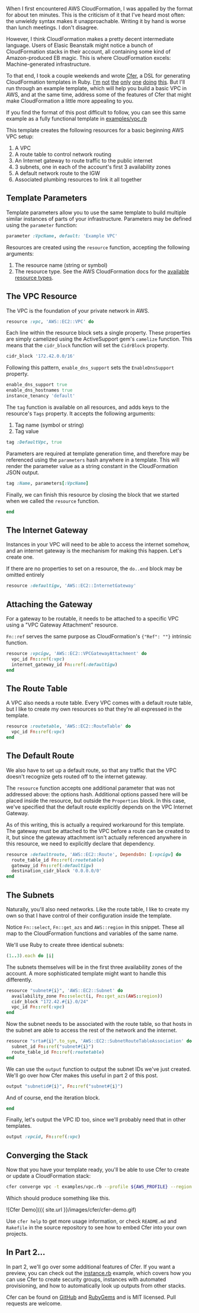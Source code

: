 When I first encountered AWS CloudFormation, I was appalled by the format for about ten minutes. This is the criticism of it that I've heard most often: the unwieldy syntax makes it unapproachable. Writing it by hand is worse than lunch meetings. I don't disagree.

However, I think CloudFormation makes a pretty decent intermediate language. Users of Elasic Beanstalk might notice a bunch of CloudFormation stacks in their account, all containing some kind of Amazon-produced EB magic. This is where CloudFormation excels: Machine-generated infrastructure.

To that end, I took a couple weekends and wrote [Cfer](https://github.com/seanedwards/cfer), a DSL for generating CloudFormation templates in Ruby. [I'm](http://chrisfjones.github.io/coffin/) [not](https://github.com/bazaarvoice/cloudformation-ruby-dsl) [the](https://github.com/stevenjack/cfndsl) [only](https://github.com/Optaros/cloud_builder) [one](https://github.com/rapid7/convection) [doing](https://github.com/cloudtools/troposphere) [this](https://cfn-pyplates.readthedocs.org/en/latest/). But I'll run through an example template, which will help you build a basic VPC in AWS, and at the same time, address some of the features of Cfer that might make CloudFormation a little more appealing to you.

If you find the format of this post difficult to follow, you can see this same example as a fully functional template in [examples/vpc.rb](https://github.com/seanedwards/cfer/blob/develop/examples/vpc.rb)


This template creates the following resources for a basic beginning AWS VPC setup:

1. A VPC
2. A route table to control network routing
3. An Internet gateway to route traffic to the public internet
4. 3 subnets, one in each of the account's first 3 availability zones
5. A default network route to the IGW
6. Associated plumbing resources to link it all together

## Template Parameters

Template parameters allow you to use the same template to build multiple similar instances of parts of your infrastructure. Parameters may be defined using the `parameter` function:

```ruby
parameter :VpcName, default: 'Example VPC'
```

Resources are created using the `resource` function, accepting the following arguments:

1. The resource name (string or symbol)
2. The resource type. See the AWS CloudFormation docs for the [available resource types](http://docs.aws.amazon.com/AWSCloudFormation/latest/UserGuide/aws-template-resource-type-ref.html).


## The VPC Resource

The VPC is the foundation of your private network in AWS.

```ruby
resource :vpc, 'AWS::EC2::VPC' do
```

Each line within the resource block sets a single property. These properties are simply camelized using the ActiveSupport gem's `camelize` function. This means that the `cidr_block` function will set the `CidrBlock` property.

```ruby
cidr_block '172.42.0.0/16'
```

Following this pattern, `enable_dns_support` sets the `EnableDnsSupport` property.

```ruby
enable_dns_support true
enable_dns_hostnames true
instance_tenancy 'default'
```

The `tag` function is available on all resources, and adds keys to the resource's `Tags` property. It accepts the following arguments:

1. Tag name (symbol or string)
2. Tag value

```ruby
tag :DefaultVpc, true
```

Parameters are required at template generation time, and therefore may be referenced using the `parameters` hash anywhere in a template. This will render the parameter value as a string constant in the CloudFormation JSON output.

```ruby
tag :Name, parameters[:VpcName]
```

Finally, we can finish this resource by closing the block that we started when we called the `resource` function.

```ruby
end
```

## The Internet Gateway

Instances in your VPC will need to be able to access the internet somehow, and an internet gateway is the mechanism for making this happen. Let's create one.

If there are no properties to set on a resource, the `do..end` block may be omitted entirely

```ruby
resource :defaultigw, 'AWS::EC2::InternetGateway'
```

## Attaching the Gateway

For a gateway to be routable, it needs to be attached to a specific VPC using a "VPC Gateway Attachment" resource.

`Fn::ref` serves the same purpose as CloudFormation's `{"Ref": ""}` intrinsic function.

```ruby
resource :vpcigw, 'AWS::EC2::VPCGatewayAttachment' do
  vpc_id Fn::ref(:vpc)
  internet_gateway_id Fn::ref(:defaultigw)
end
```

## The Route Table

A VPC also needs a route table. Every VPC comes with a default route table, but I like to create my own resources so that they're all expressed in the template.

```ruby
resource :routetable, 'AWS::EC2::RouteTable' do
  vpc_id Fn::ref(:vpc)
end
```

## The Default Route

We also have to set up a default route, so that any traffic that the VPC doesn't recognize gets routed off to the internet gateway.

The `resource` function accepts one additional parameter that was not addressed above: the options hash. Additional options passed here will be placed inside the resource, but outside the `Properties` block. In this case, we've specified that the default route explicitly depends on the VPC Internet Gateway.

As of this writing, this is actually a required workaround for this template. The gateway must be attached to the VPC before a route can be created to it, but since the gateway attachment isn't actually referenced anywhere in this resource, we need to explicitly declare that dependency.

```ruby
resource :defaultroute, 'AWS::EC2::Route', DependsOn: [:vpcigw] do
  route_table_id Fn::ref(:routetable)
  gateway_id Fn::ref(:defaultigw)
  destination_cidr_block '0.0.0.0/0'
end
```

## The Subnets

Naturally, you'll also need networks. Like the route table, I like to create my own so that I have control of their configuration inside the template.

Notice `Fn::select`, `Fn::get_azs` and `AWS::region` in this snippet. These all map to the CloudFormation functions and variables of the same name.

We'll use Ruby to create three identical subnets:

```ruby
(1..3).each do |i|
```

The subnets themselves will be in the first three availability zones of the account. A more sophisticated template might want to handle this differently.

```ruby
resource "subnet#{i}", 'AWS::EC2::Subnet' do
  availability_zone Fn::select(i, Fn::get_azs(AWS::region))
  cidr_block "172.42.#{i}.0/24"
  vpc_id Fn::ref(:vpc)
end
```

Now the subnet needs to be associated with the route table, so that hosts in the subnet are able to access the rest of the network and the internet.

```ruby
resource "srta#{i}".to_sym, 'AWS::EC2::SubnetRouteTableAssociation' do
  subnet_id Fn::ref("subnet#{i}")
  route_table_id Fn::ref(:routetable)
end
```

We can use the `output` function to output the subnet IDs we've just created. We'll go over how Cfer makes this useful in part 2 of this post.

```ruby
output "subnetid#{i}", Fn::ref("subnet#{i}")
```

And of course, end the iteration block.

```ruby
end
```


Finally, let's output the VPC ID too, since we'll probably need that in other templates.

```ruby
output :vpcid, Fn::ref(:vpc)
```

## Converging the Stack

Now that you have your template ready, you'll be able to use Cfer to create or update a CloudFormation stack:

```bash
cfer converge vpc -t examples/vpc.rb --profile ${AWS_PROFILE} --region ${AWS_REGION}
```

Which should produce something like this.

![Cfer Demo]({{ site.url }}/images/cfer/cfer-demo.gif)

Use `cfer help` to get more usage information, or check `README.md` and `Rakefile` in the source repository to see how to embed Cfer into your own projects.

## In Part 2...

In part 2, we'll go over some additional features of Cfer. If you want a preview, you can check out the [instance.rb](https://github.com/seanedwards/cfer/blob/develop/examples/instance.rb) example, which covers how you can use Cfer to create security groups, instances with automated provisioning, and how to automatically look up outputs from other stacks.

Cfer can be found on [GitHub](https://github.com/seanedwards/cfer) and [RubyGems](https://rubygems.org/gems/cfer) and is MIT licensed. Pull requests are welcome.

